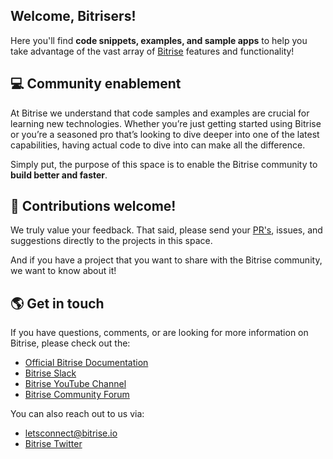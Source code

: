 ## Welcome, Bitrisers!

Here you'll find **code snippets, examples, and sample apps** to help you take advantage of the vast array of [Bitrise](https://bitrise.io) features and functionality!


## 💻 Community enablement

At Bitrise we understand that code samples and examples are crucial for learning new technologies. Whether you’re just getting started using Bitrise or you’re a seasoned pro that’s looking to dive deeper into one of the latest capabilities, having actual code to dive into can make all the difference.

Simply put, the purpose of this space is to enable the Bitrise community to **build better and faster**.

## 🤝 Contributions welcome!

We truly value your feedback. That said, please send your [PR's](https://docs.github.com/en/pull-requests/collaborating-with-pull-requests/proposing-changes-to-your-work-with-pull-requests/about-pull-requests), issues, and suggestions directly to the projects in this space.

And if you have a project that you want to share with the Bitrise community, we want to know about it! 

## 🌎 Get in touch

If you have questions, comments, or are looking for more information on Bitrise, please check out the:

* [Official Bitrise Documentation](https://devcenter.bitrise.io)
* [Bitrise Slack](https://chat.bitrise.io/)
* [Bitrise YouTube Channel](https://youtube.com/bitriseio)
* [Bitrise Community Forum](https://discuss.bitrise.io/)

You can also reach out to us via:

* [letsconnect@bitrise.io](mailto:letsconnect@bitrise.io)
* [Bitrise Twitter](https://twitter.com/bitrise)
